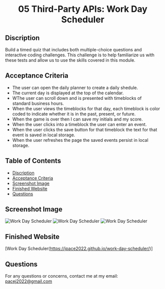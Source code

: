 <h1 align="center"> 05 Third-Party APIs: Work Day Scheduler </h1>

## Discription
Build a timed quiz that includes both multiple-choice questions and interactive coding challenges. This challenge is to help familiarize us with these tests and allow us to use the skills covered in this module.

## Acceptance Criteria

- The user can open the daily planner to create a daily shedule.
- The current day is displayed at the top of the calendar. 
- WThe user can scroll down and is presented with timeblocks of standard business hours. 
- When the user views the timeblocks for that day, each timeblock is color coded to indicate whether it is in the past, present, or future.
- When the game is over then I can save my initials and my score.
- When the user clicks into a timeblock the user can enter an event.
- When the user clicks the save button for that timeblock the text for that event is saved in local storage.
- When the user refreshes the page the saved events persist in local storage. 

## Table of Contents
- [Discription](#discription)
- [Acceptance Criteria](#acceptance-criteria)
- [Screenshot Image](#screenshot-image)
- [Finished Website](#finished-website)
- [Questions](#questions)

## Screenshot Image
![Work Day Scheduler](#)
![Work Day Scheduler](#)
![Work Day Scheduler](#)

## Finished Website
[Work Day Scheduler(https://jpace2022.github.io/work-day-scheduler/)]

## Questions
For any questions or concerns, contact me at my email: pacej2022@gmail.com